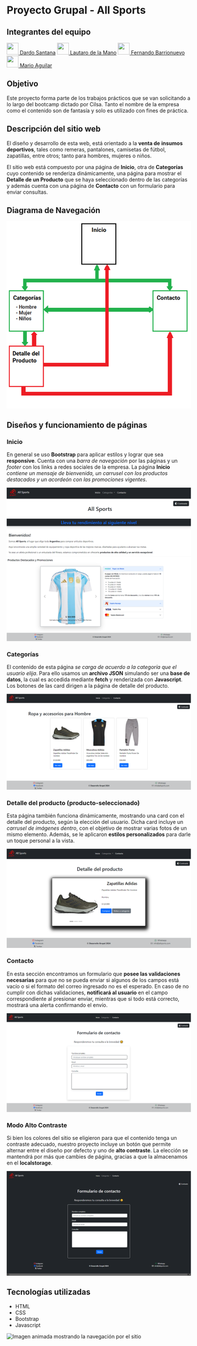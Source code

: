 # Proyecto Grupal - All Sports

## Integrantes del equipo

[<img src="https://avatars.githubusercontent.com/u/51267382?v=4" width="32" height="32"><span> Dardo Santana</span>](https://github.com/dardosantana)
[<img src="https://avatars.githubusercontent.com/u/88746668?v=4" width="32" height="32"><span> Lautaro de la Mano</span>](https://github.com/Lautidelamano)
[<img src="https://avatars.githubusercontent.com/u/106196604?v=4" width="32" height="32"><span> Fernando Barrionuevo</span>](https://github.com/Rasta07)
[<img src="https://avatars.githubusercontent.com/u/90810678?v=4" width="32" height="32"><span> Mario Aguilar</span>](https://github.com/mario-r-aguilar)

## Objetivo

Este proyecto forma parte de los trabajos prácticos que se van solicitando
a lo largo del bootcamp dictado por Cilsa. Tanto el nombre de la empresa
como el contenido son de fantasía y solo es utilizado con fines de práctica.

## Descripción del sitio web

El diseño y desarrollo de esta web, está orientado a la **venta de**
**insumos deportivos**, tales como remeras, pantalones, camisetas de
fútbol, zapatillas, entre otros; tanto para hombres, mujeres o niños.

El sitio web está compuesto por una página de **Inicio**, otra de
**Categorías** cuyo contenido se renderiza dinámicamente, una página
para mostrar el **Detalle de un Producto** que se haya seleccionado
dentro de las categorías y además cuenta con una página de **Contacto**
con un formulario para enviar consultas.

## Diagrama de Navegación

![Diagrama de navegación](./img/resources-readme/00-navegacion.png)

## Diseños y funcionamiento de páginas

### Inicio

En general se uso **Bootstrap** para aplicar estilos y lograr que sea **responsive**.
Cuenta con una _barra de navegación_ por las páginas y un _footer_ con los links a
redes sociales de la empresa.
La página **Inicio** _contiene un mensaje de bienvenida, un carrusel con los productos_
_destacados y un acordeón con las promociones vigentes_.

![Captura de la parte superior de la página de Inicio](./img/resources-readme/01-inicio-top.png)
![Captura de la parte inferior de la página de Inicio](./img/resources-readme/02-inicio-bottom.png)

### Categorías

El contenido de esta página _se carga de acuerdo a la categoría que el usuario elija_.
Para ello usamos un **archivo JSON** simulando ser una **base de datos**, la cual
es accedida mediante **fetch** y renderizada con **Javascript**.
Los botones de las card dirigen a la página de detalle del producto.

![Captura de la página Categorías](./img/resources-readme/03-categorias.png)

### Detalle del producto (producto-seleccionado)

Esta página también funciona dinámicamente, mostrando una card con el detalle
del producto, según la elección del usuario. Dicha card incluye un _carrusel_
_de imágenes dentro_, con el objetivo de mostrar varias fotos de un mismo elemento.
Además, se le aplicaron **estilos personalizados** para darle un toque personal a la
vista.

![Captura de la página de Detalle del Producto](./img/resources-readme/04-detalle-del-producto.png)

### Contacto

En esta sección encontramos un formulario que **posee las validaciones necesarias** para que no se pueda
enviar si algunos de los campos está vacío o si el formato del correo ingresado no es el esperado.
En caso de no cumplir con dichas validaciones, **notificará al usuario** en el campo correspondiente al presionar
enviar, mientras que si todo está correcto, mostrará una alerta confirmando el envío.

![Captura de la página de Contacto](./img/resources-readme/05-contacto.png)

### Modo Alto Contraste

Si bien los colores del sitio se eligieron para que el contenido tenga un
contraste adecuado, nuestro proyecto incluye un botón que permite alternar
entre el diseño por defecto y uno de **alto contraste**.
La elección se mantendrá por más que cambies de página, gracias a que la
almacenamos en el **localstorage**.

![Captura de la página de Contacto con Alto Contraste seleccionado](./img/resources-readme/06-captura-alto-contraste.png)

## Tecnologías utilizadas

- HTML
- CSS
- Bootstrap
- Javascript

![Imagen animada mostrando la navegación por el sitio](./img/resources-readme/07-navegacion-sitio.gif)
